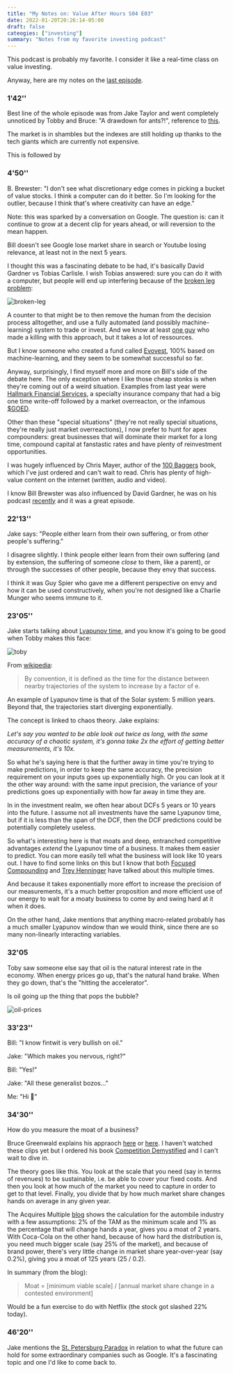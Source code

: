 ```yaml
---
title: "My Notes on: Value After Hours S04 E03"
date: 2022-01-20T20:26:14-05:00
draft: false
cateogies: ["investing"]
summary: "Notes from my favorite investing podcast"
---
```


This podcast is probably my favorite. I consider it like a real-time class on value investing.

Anyway, here are my notes on the [last episode](https://www.youtube.com/watch?v=uXqSov7984U&t=857s).

### 1'42''

Best line of the whole episode was from Jake Taylor and went completely unnoticed by Tobby and Bruce: "A drawdown for ants?!", reference to [this](https://www.youtube.com/watch?v=NQ-8IuUkJJc).

The market is in shambles but the indexes are still holding up thanks to the tech giants which are currently not expensive.

This is followed by 

### 4'50''

B. Brewster: "I don't see what discretionary edge comes in picking a bucket of value stocks. I think a computer can do it better. So I'm looking for the outlier, because I think that's where creativity can have an edge."

Note: this was sparked by a conversation on Google. The question is: can it continue to grow at a decent clip for years ahead, or will reversion to the mean happen.

Bill doesn't see Google lose market share in search or Youtube losing relevance, at least not in the next 5 years.

I thought this was a fascinating debate to be had, it's basically David Gardner vs Tobias Carlisle. I wish Tobias answered: sure you can do it with a computer, but people will end up interfering because of the [broken leg problem](https://www.brokenleginvesting.com/acquirers-multiple/):

![broken-leg](/images/broken-leg.png)

A counter to that might be to then remove the human from the decision process alltogether, and use a fully automated (and possibly machine-learning) system to trade or invest. And we know at least [one guy](https://en.wikipedia.org/wiki/Jim_Simons_(mathematician)) who made a killing with this approach, but it takes a lot of ressources.

But I know someone who created a fund called [Evovest](https://evovest.com/performance/global-L/en), 100% based on machine-learning, and they seem to be somewhat successful so far.

Anyway, surprisingly, I find myself more and more on Bill's side of the debate here. The only exception where I like those cheap stonks is when they're coming out of a weird situation. Examples from last year were [Hallmark Financial Services](https://finance.yahoo.com/quote/HALL?p=HALL&.tsrc=fin-srch), a specialty insurance company that had a big one time write-off followed by a market overreacton, or the infamous [$GOED](https://finance.yahoo.com/quote/GOED?p=GOED&.tsrc=fin-srch).

Other than these "special situations" (they're not really special situations, they're really just market overreactions), I now prefer to hunt for apex compounders: great businesses that will dominate their market for a long time, compound capital at fanstastic rates and have plenty of reinvestment opportunities.

I was hugely influenced by Chris Mayer, author of the [100 Baggers](https://www.amazon.ca/100-Baggers-Stocks-100-1/dp/1621291650) book, which I've just ordered and can't wait to read. Chris has plenty of high-value content on the internet (written, audio and video).

I know Bill Brewster was also influenced by David Gardner, he was on his podcast [recently](https://www.youtube.com/watch?v=VXijHth4OrU&t=4410s) and it was a great episode.

### 22'13''

Jake says: "People either learn from their own suffering, or from other people's suffering."

I disagree slightly. I think people either learn from their own suffering (and by extension, the suffering of someone *close* to them, like a parent), or through the successes of other people, because they envy that success.

I think it was Guy Spier who gave me a different perspective on envy and how it can be used constructively, when you're not designed like a Charlie Munger who seems immune to it.

### 23'05''

Jake starts talking about [Lyapunov time](https://en.wikipedia.org/wiki/Lyapunov_time), and you know it's going to be good when Tobby makes this face:

![toby](/images/toby.png)

From [wikipedia](https://en.wikipedia.org/wiki/Lyapunov_time): 

<blockquote>

By convention, it is defined as the time for the distance between nearby trajectories of the system to increase by a factor of e.

</blockquote>

An example of Lyapunov time is that of the Solar system: 5 million years. Beyond that, the trajectories start diverging exponentially. 

The concept is linked to chaos theory. Jake explains:

_Let's say you wanted to be able look out twice as long, with the same accuracy of a chaotic system, it's gonna take 2x the effort of getting better measurements, it's 10x._

So what he's saying here is that the further away in time you're trying to make predictions, in order to keep the same accuracy, the precision requirement on your inputs goes up exponentially high. Or you can look at it the other way around: with the same input precision, the variance of your predictions goes up exponentially with how far away in time they are.

In in the investment realm, we often hear about DCFs 5 years or 10 years into the future. I assume not all investments have the same Lyapunov time, but if it is less than the span of the DCF, then the DCF predictions could be potentially completely useless.

So what's interesting here is that moats and deep, entranched competitive advantages _extend_ the Lyapunov time of a business. It makes them easier to predict. You can more easily tell what the business will look like 10 years out. I have to find some links on this but I know that both [Focused Compounding](https://www.youtube.com/c/FocusedCompounding) and [Trey Henninger](https://open.spotify.com/show/37ix9ppkuA1USd2QUZJUEy) have talked about this multiple times.

And because it takes exponentially more effort to increase the precision of our measurements, it's a much better proposition and more efficient use of our energy to wait for a moaty business to come by and swing hard at it when it does.

On the other hand, Jake mentions that anything macro-related probably has a much smaller Lyapunov window than we would think, since there are so many non-linearly interacting variables.

### 32'05

Toby saw someone else say that oil is the natural interest rate in the economy. When energy prices go up, that's the natural hand brake. When they go down, that's the "hitting the accelerator".

Is oil going up the thing that pops the bubble?

![oil-prices](/images/oil-prices.png)

### 33'23''

Bill: "I know fintwit is very bullish on oil."

Jake: "Which makes you nervous, right?"

Bill: "Yes!"

Jake: "All these generalist bozos..."

Me: "Hi :wave:"

### 34'30''

How do you measure the moat of a business?

Bruce Greenwald explains his appraoch [here](https://www.youtube.com/watch?v=pEZP7RGJYr8) or [here](https://www.youtube.com/watch?v=6rZpBJpETPE&t=1062s). I haven't watched these clips yet but I ordered his book [Competition Demystified](https://www.amazon.ca/-/fr/Bruce-C-Greenwald/dp/1591841801/) and I can't wait to dive in.

The theory goes like this. You look at the scale that you need (say in terms of revenues) to be sustainable, i.e. be able to cover your fixed costs. And then you look at how much of the market you need to capture in order to get to that level. Finally, you divide that by how much market share changes hands on average in any given year.

The Acquires Multiple [blog](https://acquirersmultiple.com/2022/01/bruce-greenwald-moats-are-not-that-hard-to-calculate/) shows the calculation for the autombile industry with a few assumptions: 2% of the TAM as the minimum scale and 1% as the percentage that will change hands a year, gives you a moat of 2 years. With Coca-Cola on the other hand, because of how hard the distribution is, you need much bigger scale (say 25% of the market), and because of brand power, there's very little change in market share year-over-year (say 0.2%), giving you a moat of 125 years (25 / 0.2).

In summary (from the blog): 

<blockquote>

Moat = [minimum viable scale] / [annual market share change in a contested environment]

</blockquote>

Would be a fun exercise to do with Netflix (the stock got slashed 22% today).

### 46'20''

Jake mentions the [St. Petersburg Paradox](https://plato.stanford.edu/entries/paradox-stpetersburg/) in relation to what the future can hold for some extraordinary companies such as Google. It's a fascinating topic and one I'd like to come back to.





